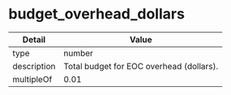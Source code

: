 # budget_overhead_dollars
| Detail | Value |
| ------ | ----- |
| type | number |
| description | Total budget for EOC overhead (dollars). |
| multipleOf | 0.01 |
